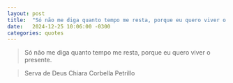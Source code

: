 ```yaml
---
layout: post
title:  "Só não me diga quanto tempo me resta, porque eu quero viver o presente."
date:   2024-12-25 10:06:00 -0300
categories: quotes
---
```

>Só não me diga quanto tempo me resta, porque eu quero viver o presente.

>Serva de Deus Chiara Corbella Petrillo
